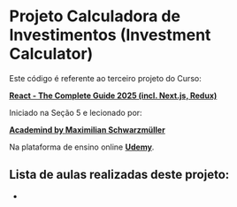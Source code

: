 # Projeto Calculadora de Investimentos (Investment Calculator)

Este código é referente ao terceiro projeto do Curso:

**[React - The Complete Guide 2025 (incl. Next.js, Redux)](https://www.udemy.com/course/react-the-complete-guide-incl-redux/)**

Iniciado na Seção 5 e lecionado por:

**[Academind by Maximilian Schwarzmüller](https://www.udemy.com/user/academind/)**

Na plataforma de ensino online **[Udemy](https://www.udemy.com/)**.

## Lista de aulas realizadas deste projeto:

-
